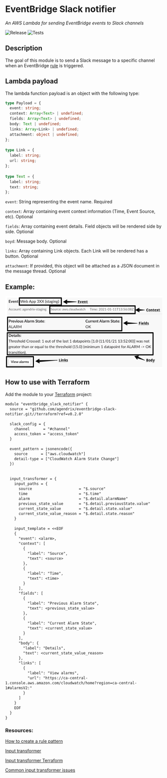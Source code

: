# EventBridge Slack notifier

_An AWS Lambda for sending EventBridge events to Slack channels_

![Release](https://github.com/agendrix/eventbridge-slack-notifier/workflows/Release/badge.svg) ![Tests](https://github.com/agendrix/eventbridge-slack-notifier/workflows/Tests/badge.svg?branch=main)

## Description

The goal of this module is to send a Slack message to a specific channel when an EventBridge [rule](https://docs.aws.amazon.com/eventbridge/latest/userguide/create-eventbridge-rule.html) is triggered.

## Lambda payload

The lambda function payload is an object with the following type:

```ts
type Payload = {
  event: string;
  context: Array<Text> | undefined;
  fields: Array<Text> | undefined;
  body: Text | undefined;
  links: Array<Link> | undefined;
  attachment: object | undefined;
};

type Link = {
  label: string;
  url: string;
};

type Text = {
  label: string;
  text: string;
};
```

`event`: String representing the event name. Required

`context`: Array containing event context information (Time, Event Source, etc). Optional

`fields`: Array containing event details. Field objects will be rendered side by side. Optional

`boyd`: Message body. Optional

`links`: Array containing Link objects. Each Link will be rendered has a button. Optional

`attachment`: If provided, this object will be attached as a JSON document in the message thread. Optional

## Example:

![Example](./Example.png)

## How to use with Terraform

Add the module to your [Terraform](https://www.terraform.io/) project:

```HCL
module "eventbridge_slack_notifier" {
  source = "github.com/agendrix/eventbridge-slack-notifier.git//terraform?ref=v0.2.0"

  slack_config = {
    channel      = "#channel"
    access_token = "access_token"
  }

  event_pattern = jsonencode({
    source      = ["aws.cloudwatch"]
    detail-type = ["CloudWatch Alarm State Change"]
  })


  input_transformer = {
    input_paths = {
      source                     = "$.source"
      time                       = "$.time"
      alarm                      = "$.detail.alarmName"
      previous_state_value       = "$.detail.previousState.value"
      current_state_value        = "$.detail.state.value"
      current_state_value_reason = "$.detail.state.reason"
    }

    input_template = <<EOF
    {
      "event": <alarm>,
      "context": [
        {
          "label": "Source",
          "text": <source>
        },
        {
          "label": "Time",
          "text": <time>
        }
      ],
      "fields": [
        {
          "label": "Previous Alarm State",
          "text": <previous_state_value>
        },
        {
          "label": "Current Alarm State",
          "text": <current_state_value>
        }
      ],
      "body": {
        "label": "Details",
        "text": <current_state_value_reason>
      },
      "links": [
        {
          "label": "View alarms",
          "url": "https://ca-central-1.console.aws.amazon.com/cloudwatch/home?region=ca-central-1#alarmsV2:"
        }
      ]
    }
    EOF
  }
}
```

### Resources:

[How to create a rule pattern](https://docs.aws.amazon.com/eventbridge/latest/userguide/eventbridge-and-event-patterns.html)

[Input transformer](https://docs.aws.amazon.com/eventbridge/latest/userguide/transform-input.html)

[Input transformer Terraform](https://registry.terraform.io/providers/hashicorp/aws/latest/docs/resources/cloudwatch_event_target#input_transformer)

[Common input transformer issues](https://docs.aws.amazon.com/eventbridge/latest/userguide/transform-input.html#transform-input-issues)
